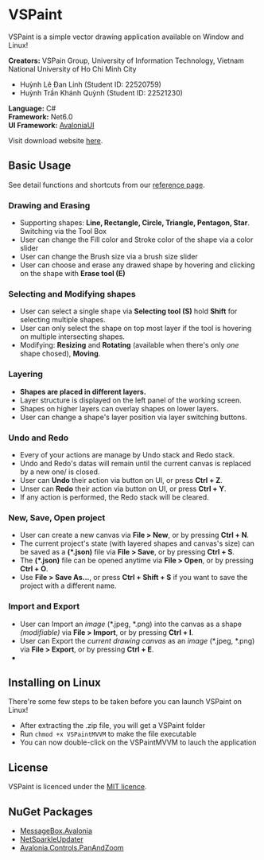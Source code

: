# VSPaint
VSPaint is a simple vector drawing application available on Window and Linux!  

**Creators:** VSPain Group, University of Information Technology, Vietnam National University of Ho Chi Minh City
- Huỳnh Lê Đan Linh (Student ID: 22520759)
- Huỳnh Trần Khánh Quỳnh (Student ID: 22521230)    

**Language:** C#  
**Framework:** Net6.0  
**UI Framework:** [AvaloniaUI](https://avaloniaui.net/)

Visit download website [here](https://q190504.github.io/VSPaint-Website/).

## Basic Usage
See detail functions and shortcuts from our [reference page](https://q190504.github.io/VSPaint-Website/reference.html).

### Drawing and Erasing
- Supporting shapes: **Line, Rectangle, Circle, Triangle, Pentagon, Star**. Switching via the Tool Box
- User can change the Fill color and Stroke color of the shape via a color slider
- User can change the Brush size via a brush size slider
- User can choose and erase any drawed shape by hovering and clicking on the shape with **Erase tool (E)**

### Selecting and Modifying shapes
- User can select a single shape via **Selecting tool (S)** hold **Shift** for selecting multiple shapes.
- User can only select the shape on top most layer if the tool is hovering on multiple intersecting shapes.
- Modifying: **Resizing** and **Rotating** (available when there's only *one* shape chosed), **Moving**.

### Layering
- **Shapes are placed in different layers.**
- Layer structure is displayed on the left panel of the working screen.
- Shapes on higher layers can overlay shapes on lower layers.
- User can change a shape's layer position via layer switching buttons.

### Undo and Redo
- Every of your actions are manage by Undo stack and Redo stack.
- Undo and Redo's datas will remain until the current canvas is replaced by a new one/ is closed.
- User can **Undo** their action via button on UI, or press **Ctrl + Z**.
- Unser can **Redo** their action via button on UI, or press **Ctrl + Y**.
- If any action is performed, the Redo stack will be cleared.

### New, Save, Open project
- User can create a new canvas via **File > New**, or by pressing **Ctrl + N**.
- The current project's state (with layered shapes and canvas's size) can be saved as a **(*.json)** file via **File > Save**, or by pressing **Ctrl + S**.
- The **(*.json)** file can be opened anytime via **File > Open**, or by pressing **Ctrl + O**.
- Use **File > Save As...**, or press **Ctrl + Shift + S** if you want to save the project with a different name.

### Import and Export
- User can Import an *image* (*.jpeg, *.png) into the canvas as a shape *(modifiable)* via **File > Import**, or by pressing **Ctrl + I**.
- User can Export the *current drawing canvas* as an *image* (*.jpeg, *.png) via **File > Export**, or by pressing **Ctrl + E**.
- 
## Installing on Linux
There're some few steps to be taken before you can launch VSPaint on Linux!  
- After extracting the .zip file, you will get a VSPaint folder
- Run `chmod +x VSPaintMVVM` to make the file executable
- You can now double-click on the VSPaintMVVM to lauch the application

## License

VSPaint is licenced under the [MIT licence](LICENSE.md).

## NuGet Packages
- [MessageBox.Avalonia](https://github.com/AvaloniaCommunity/MessageBox.Avalonia)  
- [NetSparkleUpdater](https://github.com/NetSparkleUpdater/NetSparkle)  
- [Avalonia.Controls.PanAndZoom](https://github.com/wieslawsoltes/PanAndZoom)  
